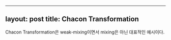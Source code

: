 
---
layout: post
title: Chacon Transformation
---

Chacon Transformation은 weak-mixing이면서 mixing은 아닌 대표적인 예시이다.

